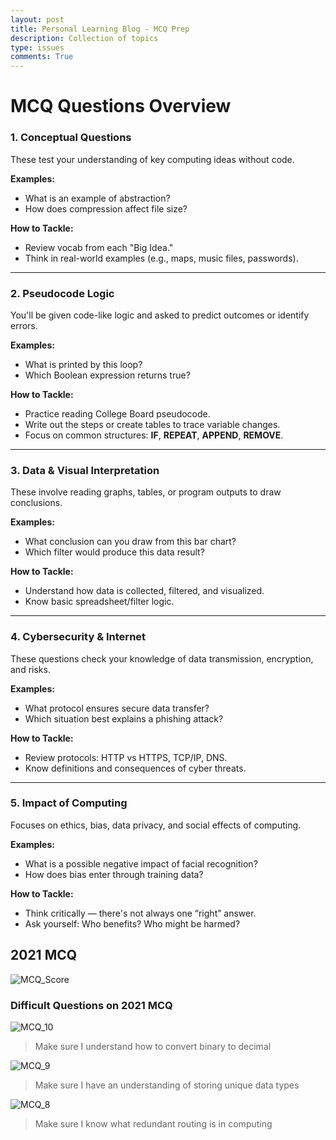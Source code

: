 ```yaml
---
layout: post
title: Personal Learning Blog - MCQ Prep
description: Collection of topics
type: issues
comments: True
---
```


# MCQ Questions Overview

### 1. **Conceptual Questions**
These test your understanding of key computing ideas without code.

**Examples:**
- What is an example of abstraction?
- How does compression affect file size?

**How to Tackle:**
- Review vocab from each "Big Idea."
- Think in real-world examples (e.g., maps, music files, passwords).

---

### 2. **Pseudocode Logic**
You'll be given code-like logic and asked to predict outcomes or identify errors.

**Examples:**
- What is printed by this loop?
- Which Boolean expression returns true?

**How to Tackle:**
- Practice reading College Board pseudocode.
- Write out the steps or create tables to trace variable changes.
- Focus on common structures: **IF**, **REPEAT**, **APPEND**, **REMOVE**.

---

### 3. **Data & Visual Interpretation**
These involve reading graphs, tables, or program outputs to draw conclusions.

**Examples:**
- What conclusion can you draw from this bar chart?
- Which filter would produce this data result?

**How to Tackle:**
- Understand how data is collected, filtered, and visualized.
- Know basic spreadsheet/filter logic.

---

### 4. **Cybersecurity & Internet**
These questions check your knowledge of data transmission, encryption, and risks.

**Examples:**
- What protocol ensures secure data transfer?
- Which situation best explains a phishing attack?

**How to Tackle:**
- Review protocols: HTTP vs HTTPS, TCP/IP, DNS.
- Know definitions and consequences of cyber threats.

---

### 5. **Impact of Computing**
Focuses on ethics, bias, data privacy, and social effects of computing.

**Examples:**
- What is a possible negative impact of facial recognition?
- How does bias enter through training data?

**How to Tackle:**
- Think critically — there's not always one “right” answer.
- Ask yourself: Who benefits? Who might be harmed?

## 2021 MCQ

![MCQ_Score]({{site.baseurl}}/images/MCQ_Score.png)

### Difficult Questions on 2021 MCQ

![MCQ_10]({{site.baseurl}}/images/MCQ_10.png)

> Make sure I understand how to convert binary to decimal

![MCQ_9]({{site.baseurl}}/images/MCQ_9.png)

> Make sure I have an understanding of storing unique data types

![MCQ_8]({{site.baseurl}}/images/MCQ_8.png)

> Make sure I know what redundant routing is in computing
